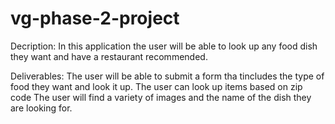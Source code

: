 # vg-phase-2-project
Decription: 
In this application the user will be able to look up any food dish they want and have a restaurant recommended. 

Deliverables: 
The user will be able to submit a form tha tincludes the type of food they want and look it up.
The user can look up items based on zip code 
The user will find a variety of images and the name of the dish they are looking for.
